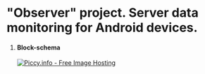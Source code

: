 # "Observer" project. Server data monitoring for Android devices.
<ol>
  <li>
    <h4>Block-schema</h4>
    <a href="http://piccy.info/view3/10387171/f5c53c28f13df9fe835688fb3ed81246/orig/" target="_blank"><img src="http://i.piccy.info/i9/a2d4e9f05143b0ed3f8126329d28c1b1/1476277803/61224/1074801/Snymok_800.jpg" alt="Piccy.info - Free Image Hosting" border="0" /></a><a href="http://i.piccy.info/a3c/2016-10-12-13-10/i9-10387171/760x561-r" target="_blank"><img src="http://i.piccy.info/a3/2016-10-12-13-10/i9-10387171/760x561-r/i.gif" alt="" border="0" /></a>
  </li>

</ol>
